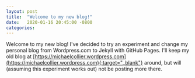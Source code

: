 ```yaml
---
layout: post
title:  "Welcome to my new blog!"
date:   2020-01-16 20:45:00 -0800
categories: 
---
```

Welcome to my new blog! I've decided to try an experiment and change my personal blog from Wordpress.com to Jekyll with GitHub Pages. I'll keep my old blog at [https://michaelcollier.wordpress.com](https://michaelcollier.wordpress.com){:target="_blank"} around, but will (assuming this experiment works out) not be posting more there.
